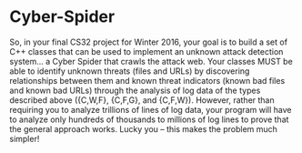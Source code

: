 # Cyber-Spider
So, in your final CS32 project for Winter 2016, your goal is to build a set of C++ classes that can be used to implement an unknown attack detection system… a Cyber Spider that crawls the attack web. Your classes MUST be able to identify unknown threats (files and URLs) by discovering relationships between them and known threat indicators (known bad files and known bad URLs) through the analysis of log data of the types described above ({C,W,F}, {C,F,G}, and {C,F,W}). However, rather than requiring you to analyze trillions of lines of log data, your program will have to analyze only hundreds of thousands to millions of log lines to prove that the general approach works. Lucky you – this makes the problem much simpler!
